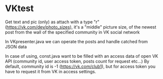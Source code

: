 # VKtest
Get text and pic (only) as attach with a type "r"(https://vk.com/dev/photo_sizes), it's a "middle" picture size, of the newest post from the wall of the specified community in VK social network

In VKpresenter.java we can operate the posts and handle catched from JSON data

In case of using, const.java want to be filled with an access data of open VK API (community id, user access token,  posts count for request etc...)
By default, community id is -1 (https://vk.com/club1), but for access token you have to request it from VK in access settings.
